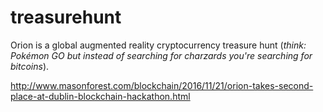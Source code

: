 # treasurehunt
Orion is a global augmented reality cryptocurrency treasure hunt (_think:
Pokémon GO but instead of searching for charzards you're searching for
bitcoins_).


http://www.masonforest.com/blockchain/2016/11/21/orion-takes-second-place-at-dublin-blockchain-hackathon.html
